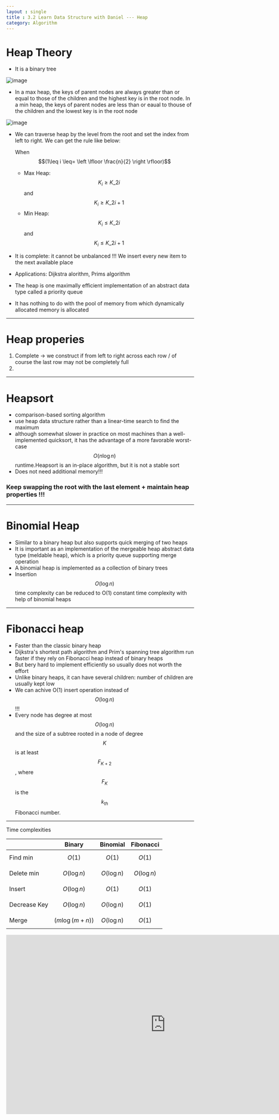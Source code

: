 ```yaml
---
layout : single
title : 3.2 Learn Data Structure with Daniel --- Heap
category: Algorithm
---
```

<script type="text/javascript" async
  src="https://cdn.mathjax.org/mathjax/latest/MathJax.js?config=TeX-MML-AM_CHTML">
</script>

# Heap Theory

- It is a binary tree

![image](http://i.stack.imgur.com/ld3It.png)

- In a max heap, the keys of parent nodes are always greater than or equal to those of the children and the highest key is in the root node. In a min heap, the keys of parent nodes are less than or eaual to thouse of the children and the lowest key is in the root node

![image](https://qph.ec.quoracdn.net/main-qimg-ddb92cea328a64098e3219bd021ff6cb?convert_to_webp=true)

-  We can traverse heap by the level from the root and set the index from left to right. We can get the rule like below:

    When $$(1\leq i \leq= \left \lfloor \frac{n}{2} \right \rfloor)$$


    - Max Heap: $$ K_i \geq K\_{2i}  $$
                and $$ K_i \geq K\_{2i+1}  $$
    - Min Heap: $$ K_i \leq K\_{2i}  $$
                and $$ K_i \leq K\_{2i+1}  $$


- It is complete: it cannot be unbalanced !!! We insert every new item to the next available place
- Applications: Dijkstra alorithm, Prims algorithm
- The heap is one maximally efficient implementation of an abstract data type called a priority queue
- It has nothing to do with the pool of memory from which dynamically allocated memory is allocated

---

# Heap properies

1. Complete -> we construct if from left to right across each row / of course the last row may not be completely full
2.


---

# Heapsort
- comparison-based sorting algorithm
- use heap data structure rather than a linear-time search to find the maximum
- although somewhat slower in practice on most machines than a well-implemented quicksort, it has the advantage of a more favorable worst-case $$O({n}\log{n})$$ runtime.Heapsort is an in-place algorithm, but it is not a stable sort
- Does not need additional memory!!!



### Keep swapping the root with the last element + maintain heap properties !!!



---

# Binomial Heap
- Similar to a binary heap but also supports quick merging of two heaps
- It is important as an implementation of the mergeable heap abstract data type (meldable heap), which is a priority queue supporting merge operation
- A binomial heap is implemented as a collection of binary trees
- Insertion $$O(\log{n})$$ time complexity can be reduced to O(1) constant time complexity with help of binomial heaps

---

# Fibonacci heap
- Faster than the classic binary heap
- Dijkstra's shortest path algorithm and Prim's spanning tree algorithm run faster if they rely on Fibonacci heap instead of binary heaps
- But bery hard to implement efficiently so usually does not worth the effort
- Unlike binary heaps, it can have  several children: number of children are usually kept low
- We can achive O(1) insert operation instead of $$O(\log{n})$$ !!!
- Every node has degree at most $$O(\log{n})$$ and the size of a subtree rooted in a node of degree $$K$$ is at least $$F_{K+2}$$, where $$F_K $$ is the $$k_{th}$$ Fibonacci number.

---

Time complexities

| | Binary |Binomial|Fibonacci
---|---|---|---
Find min | $$O(1)$$ | $$O(1)$$ |$$O(1)$$
Delete min | $$O(\log{n})$$ | $$O(\log{n})$$ | $$O(\log{n})$$
Insert   |$$O(\log{n})$$| $$O(1)$$ |$$O(1)$$
Decrease Key |$$O(\log{n})$$ |$$O(\log{n})$$ | $$O(1)$$
Merge  | $$({m}\log({m+n}))$$  |$$O(\log{n})$$ | $$O(1)$$


<div style="max-width:640px; margin:0 auto 10px;" >
<div
style="position: relative;
width:100%;
padding-bottom:56.25%;
height:0;">

<iframe width="854" height="480" src="https://www.youtube.com/embed/hfnDTvbtDUI" frameborder="0" allowfullscreen></iframe>

</div>
</div>
